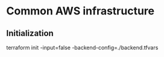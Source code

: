 # Common AWS infrastructure

## Initialization
terraform init -input=false -backend-config=./backend.tfvars